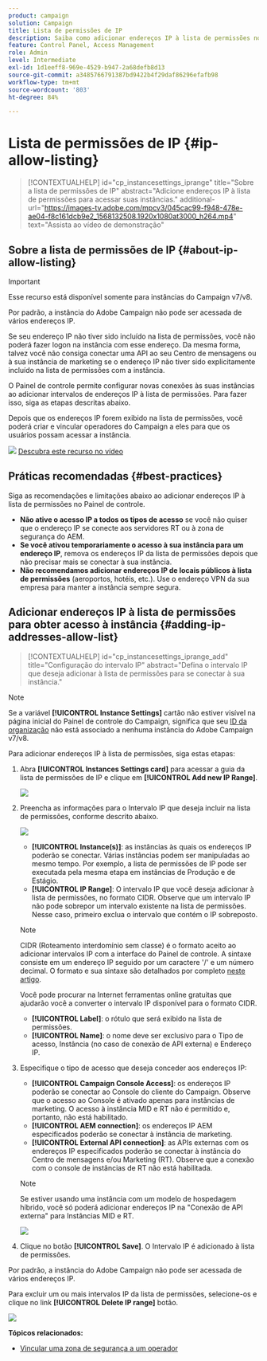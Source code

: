```yaml
---
product: campaign
solution: Campaign
title: Lista de permissões de IP
description: Saiba como adicionar endereços IP à lista de permissões no Painel de controle para obter acesso à instância
feature: Control Panel, Access Management
role: Admin
level: Intermediate
exl-id: 1d1eeff8-969e-4529-b947-2a68defb8d13
source-git-commit: a3485766791387bd9422b4f29daf86296efafb98
workflow-type: tm+mt
source-wordcount: '803'
ht-degree: 84%

---
```


# Lista de permissões de IP {#ip-allow-listing}

>[!CONTEXTUALHELP]
>id="cp_instancesettings_iprange"
>title="Sobre a lista de permissões de IP"
>abstract="Adicione endereços IP à lista de permissões para acessar suas instâncias."
>additional-url="https://images-tv.adobe.com/mpcv3/045cac99-f948-478e-ae04-f8c161dcb9e2_1568132508.1920x1080at3000_h264.mp4" text="Assista ao vídeo de demonstração"

## Sobre a lista de permissões de IP {#about-ip-allow-listing}

>[!IMPORTANT]
>
>Esse recurso está disponível somente para instâncias do Campaign v7/v8.

Por padrão, a instância do Adobe Campaign não pode ser acessada de vários endereços IP.

Se seu endereço IP não tiver sido incluído na lista de permissões, você não poderá fazer logon na instância com esse endereço. Da mesma forma, talvez você não consiga conectar uma API ao seu Centro de mensagens ou à sua instância de marketing se o endereço IP não tiver sido explicitamente incluído na lista de permissões com a instância.

O Painel de controle permite configurar novas conexões às suas instâncias ao adicionar intervalos de endereços IP à lista de permissões. Para fazer isso, siga as etapas descritas abaixo.

Depois que os endereços IP forem exibido na lista de permissões, você poderá criar e vincular operadores do Campaign a eles para que os usuários possam acessar a instância.

![](assets/do-not-localize/how-to-video.png) [Descubra este recurso no vídeo](https://experienceleague.adobe.com/docs/campaign-classic-learn/control-panel/instance-settings/ip-allow-listing.html#instance-settings)

## Práticas recomendadas {#best-practices}

Siga as recomendações e limitações abaixo ao adicionar endereços IP à lista de permissões no Painel de controle.

* **Não ative o acesso IP a todos os tipos de acesso** se você não quiser que o endereço IP se conecte aos servidores RT ou à zona de segurança do AEM.
* **Se você ativou temporariamente o acesso à sua instância para um endereço IP**, remova os endereços IP da lista de permissões depois que não precisar mais se conectar à sua instância.
* **Não recomendamos adicionar endereços IP de locais públicos à lista de permissões** (aeroportos, hotéis, etc.). Use o endereço VPN da sua empresa para manter a instância sempre segura.

## Adicionar endereços IP à lista de permissões para obter acesso à instância {#adding-ip-addresses-allow-list}

>[!CONTEXTUALHELP]
>id="cp_instancesettings_iprange_add"
>title="Configuração do intervalo IP"
>abstract="Defina o intervalo IP que deseja adicionar à lista de permissões para se conectar à sua instância."

>[!NOTE]
>
>Se a variável **[!UICONTROL Instance Settings]** cartão não estiver visível na página inicial do Painel de controle do Campaign, significa que seu [ID da organização](https://experienceleague.adobe.com/docs/core-services/interface/administration/organizations.html?lang=pt-BR) não está associado a nenhuma instância do Adobe Campaign v7/v8.

Para adicionar endereços IP à lista de permissões, siga estas etapas:

1. Abra **[!UICONTROL Instances Settings card]** para acessar a guia da lista de permissões de IP e clique em **[!UICONTROL Add new IP Range]**.



   ![](assets/ip_whitelist_list1.png)

1. Preencha as informações para o Intervalo IP que deseja incluir na lista de permissões, conforme descrito abaixo.

   ![](assets/ip_whitelist_add1.png)

   * **[!UICONTROL Instance(s)]**: as instâncias às quais os endereços IP poderão se conectar. Várias instâncias podem ser manipuladas ao mesmo tempo. Por exemplo, a lista de permissões de IP pode ser executada pela mesma etapa em instâncias de Produção e de Estágio.
   * **[!UICONTROL IP Range]**: O intervalo IP que você deseja adicionar à lista de permissões, no formato CIDR. Observe que um intervalo IP não pode sobrepor um intervalo existente na lista de permissões. Nesse caso, primeiro exclua o intervalo que contém o IP sobreposto.

   >[!NOTE]
   >
   >CIDR (Roteamento interdomínio sem classe) é o formato aceito ao adicionar intervalos IP com a interface do Painel de controle. A sintaxe consiste em um endereço IP seguido por um caractere &#39;/&#39; e um número decimal. O formato e sua sintaxe são detalhados por completo [neste artigo](https://whatismyipaddress.com/cidr).
   >
   >Você pode procurar na Internet ferramentas online gratuitas que ajudarão você a converter o intervalo IP disponível para o formato CIDR.

   * **[!UICONTROL Label]**: o rótulo que será exibido na lista de permissões.
   * **[!UICONTROL Name]**: o nome deve ser exclusivo para o Tipo de acesso, Instância (no caso de conexão de API externa) e Endereço IP.

1. Especifique o tipo de acesso que deseja conceder aos endereços IP:

   * **[!UICONTROL Campaign Console Access]**: os endereços IP poderão se conectar ao Console do cliente do Campaign. Observe que o acesso ao Console é ativado apenas para instâncias de marketing. O acesso à instância MID e RT não é permitido e, portanto, não está habilitado.
   * **[!UICONTROL AEM connection]**: os endereços IP AEM especificados poderão se conectar à instância de marketing.
   * **[!UICONTROL External API connection]**: as APIs externas com os endereços IP especificados poderão se conectar à instância do Centro de mensagens e/ou Marketing (RT). Observe que a conexão com o console de instâncias de RT não está habilitada.

   >[!NOTE]
   >
   >Se estiver usando uma instância com um modelo de hospedagem híbrido, você só poderá adicionar endereços IP na &quot;Conexão de API externa&quot; para Instâncias MID e RT.

   ![](assets/ip_whitelist_acesstype.png)

1. Clique no botão **[!UICONTROL Save]**. O Intervalo IP é adicionado à lista de permissões.

   <!--![](assets/ip_whitelist_added.png)-->

Por padrão, a instância do Adobe Campaign não pode ser acessada de vários endereços IP.

Para excluir um ou mais intervalos IP da lista de permissões, selecione-os e clique no link **[!UICONTROL Delete IP range]** botão.

![](assets/ip_whitelist_delete.png)

**Tópicos relacionados:**

* [Vincular uma zona de segurança a um operador](https://experienceleague.adobe.com/docs/campaign-classic/using/installing-campaign-classic/additional-configurations/security-zones.html#linking-a-security-zone-to-an-operator)
